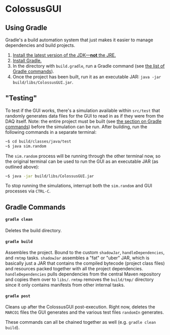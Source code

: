 # ColossusGUI

## Using Gradle
Gradle's a build automation system that just makes it easier to manage dependencies and build projects.
1. [Install the latest version of the JDK&mdash;__not__ the JRE.](http://www.oracle.com/technetwork/java/javase/downloads/index.html)
2. [Install Gradle.](https://gradle.org/install/)
3. In the directory with `build.gradle`, run a Gradle command (see [the list of Gradle commands](#gradle-commands)).
4. Once the project has been built, run it as an executable JAR: `java -jar build/libs/ColossusGUI.jar`.

## "Testing"
To test if the GUI works, there's a simulation available within `src/test` that randomly generates data files for the GUI to read in as if they were from the DAQ itself. Note: the entire project must be built (see [the section on Gradle commands](#gradle-commands)) before the simulation can be run. After building, run the following commands in a separate terminal:
```bash
~$ cd build/classes/java/test
~$ java sim.random
```

The `sim.random` process will be running through the other terminal now, so the original terminal can be used to run the GUI as an executable JAR (as outlined above):
```bash
~$ java -jar build/libs/ColossusGUI.jar
```

To stop running the simulations, interrupt both the `sim.random` and GUI processes via `CTRL-C`.

## Gradle Commands
#### `gradle clean`
Deletes the build directory.

#### `gradle build`
Assembles the project. Bound to the custom `shadowJar`, `handleDependencies`, and `rmtmp` tasks. `shadowJar` assembles a "fat" or "uber" JAR, which is basically just a JAR that contains the compiled bytecode (project class files) and resources packed together with all the project dependencies. `handleDependencies` pulls dependencies from the central Maven repository and copies them over to `libs/`. `rmtmp` removes the `build/tmp/` directory since it only contains manifests from other internal tasks.

#### `gradle post`
Cleans up after the ColossusGUI post-execution. Right now, deletes the `MARCO1` files the GUI generates and the various test files `randomIn` generates.

These commands can all be chained together as well (e.g. `gradle clean build`).
